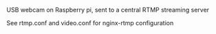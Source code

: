 USB webcam on Raspberry pi, sent to a central RTMP streaming server

See rtmp.conf and video.conf for nginx-rtmp configuration
